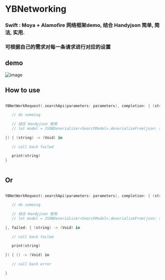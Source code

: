 # YBNetworking

### Swift : Moya + Alamofire 网络框架demo, 结合 Handyjson 简单, 简洁, 实用.
### 可根据自己的需求对每一条请求进行对应的设置


## demo
![image](https://raw.githubusercontent.com/alexyubin/YBNetworking/master/demo.gif)


## How to use

```swift

YBNetWorkRequest(.searchApi(parameters: parameters), completion: { (string) -> (Void) in
   
   // do someing
       
   // 结合 Handyjson 使用
   // let model = JSONDeserializer<SearchModel>.deserializeFrom(json: string)!
       
}) { (string) -> (Void) in
   
   // call back failed
       
   print(string)
}
   
```
## Or

```swift  

YBNetWorkRequest(.searchApi(parameters: parameters), completion: { (string) -> (Void) in
                
   // do someing
       
   // 结合 Handyjson 使用
   // let model = JSONDeserializer<SearchModel>.deserializeFrom(json: string)!
                
}, failed: { (string) -> (Void) in
        
   // call back failed
       
   print(string)
        
}) { () -> (Void) in
       
   // call back error
       
}
    
```


